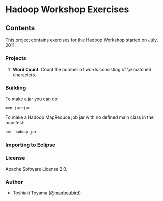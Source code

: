 Hadoop Workshop Exercises
=========================

Contents
--------

This project contains exercises for the Hadoop Workshop started on July, 2011.

### Projects ###

1.  **Word Count**:
    Count the number of words consisting of \w matched characters.

### Building ###
To make a jar you can do:  

`mvn jar:jar`

To make a Hadoop MapReduce job jar with no defined main class in the manifest:  

`ant hadoop-jar`

### Importing to Eclipse ###



### License ###

Apache Software License 2.0.

### Author ###

* Toshiaki Toyama ([@manboubird](http://twitter.com/manboubird))

    